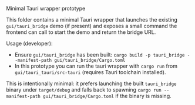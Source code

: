 Minimal Tauri wrapper prototype

This folder contains a minimal Tauri wrapper that launches the existing
`gui/tauri_bridge` demo (if present) and exposes a small command the
frontend can call to start the demo and return the bridge URL.

Usage (developer):

- Ensure `gui/tauri_bridge` has been built: `cargo build -p tauri_bridge --manifest-path gui/tauri_bridge/Cargo.toml`
- In this prototype you can run the tauri wrapper with `cargo run` from `gui/tauri_tauri/src-tauri` (requires Tauri toolchain installed).

This is intentionally minimal: it prefers launching the built `tauri_bridge` binary under `target/debug` and falls back to spawning `cargo run --manifest-path gui/tauri_bridge/Cargo.toml` if the binary is missing.
